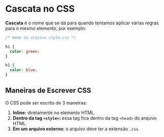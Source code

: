 # Cascata no CSS
**Cascata** é o nome que se dá para quando tentamos aplicar várias regras para o mesmo elemento, por exemplo:

```css
/* Nome do arquivo style.css */

h1 {
  color: green;
}

h1 {
  color: blue;
}
```
## Maneiras de Escrever CSS

O CSS pode ser escrito de 3 maneiras:

1. **Inline:** diretamente no elemento HTML.
2. **Dentro da tag `<style>`:** essa tag fica dentro da tag `<head>` do arquivo HTML.
3. **Em um arquivo externo:** o arquivo deve ter a extensão `.css`.
